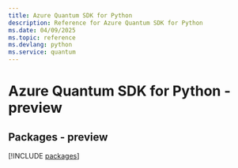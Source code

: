 ```yaml
---
title: Azure Quantum SDK for Python
description: Reference for Azure Quantum SDK for Python
ms.date: 04/09/2025
ms.topic: reference
ms.devlang: python
ms.service: quantum
---
```

# Azure Quantum SDK for Python - preview
## Packages - preview
[!INCLUDE [packages](quantum-index.md)]